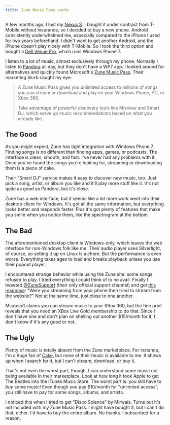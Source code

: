 ```yaml
---
title: Zune Music Pass sucks
---
```


A few months ago, I lost my [Nexus S][1]. I bought it under contract
from T-Mobile without insurance, so I decided to buy a new phone.
Android consistently underwhelmed me, especially compared to the
iPhone I used for two years beforehand. I didn't want to get another
Android, and the iPhone doesn't play nicely with T-Mobile. So I
took the third option and bought a [Dell Venue Pro][2], which runs
Windows Phone 7.

I listen to a lot of music, almost exclusively through my phone.
Normally I listen to [Pandora][3] all day, but they don't have a
WP7 app. I looked around for alternatives and quickly found Microsoft's
[Zune Music Pass][4]. Their marketing blurb caught my eye:

>   A Zune Music Pass gives you unlimited access to millions of
>   songs you can stream or download and play on your Windows Phone,
>   PC, or Xbox 360.
>
>   Take advantage of powerful discovery tools like Mixview and
>   Smart DJ, which serve up music recommendations based on what
>   you already like.

## The Good

As you might expect, Zune has tight integration with Windows Phone
7. Finding songs is no different than finding apps, games, or
podcasts. The interface is clean, smooth, and fast. I've never had
any problems with it. Once you've found the songs you're looking
for, streaming or downloading them is a piece of cake.

Their "Smart DJ" service makes it easy to discover new music, too.
Just pick a song, artist, or album you like and it'll play more
stuff like it. It's not quite as good as Pandora, but it's close.

Zune has a web interface, but it seems like a lot more work went
into their desktop client for Windows. It's got all the same
information, but everything looks better and responds faster. Plus
it's got plenty of features that make you smile when you notice
them, like the spectrogram at the bottom.

## The Bad

The aforementioned desktop client is Windows-only, which leaves the
web interface for non-Windows folk like me. Their audio player uses
Silverlight, of course, so setting it up on Linux is a chore. But
the performance is even worse. Everything takes ages to load and
breaks playback unless you use their popout player.

I encountered strange behavior while using the Zune site: some songs
refused to play. I tried everything I could think of to no avail.
Finally I tweeted [@ZuneSupport][5] (their only official support
channel) and got [this response][6]: "Were you streaming from your
phone then tried to stream from the website?" Not at the same time,
just close to one another.

Microsoft claims you can stream music to your XBox 360, but the
fine print reveals that you need an XBox Live Gold membership to
do that. Since I don't have one and don't plan on shelling out
another $15/month for it, I don't know if it's any good or not.

## The Ugly

Plenty of music is totally absent from the Zune marketplace. For
instance, I'm a huge fan of [Cake][7], but none of their music
is available to me. It shows up when I search for it, but I can't
stream, download, or buy it.

That's not even the worst part, though. I can understand some music
not being available in their marketplace. Look at how long it took
Apple to get The Beatles into the iTunes Music Store. The worst
part is: you still have to *buy* some music! Even though you pay
$10/month for "unlimited access", you still have to pay for some
songs, albums, and artists.

I noticed this when I tried to get "Disco Science" by Mirwais. Turns
out it's not included with my Zune Music Pass. I might have bought
it, but I can't do that, either. I'd have to buy the entire album.
No thanks. I subscribed for a reason.

[1]: http://en.wikipedia.org/wiki/Nexus_S
[2]: http://en.wikipedia.org/wiki/Dell_Venue_Pro
[3]: http://www.pandora.com
[4]: http://www.xbox.com/en-US/music
[5]: https://twitter.com/ZuneSupport
[6]: https://twitter.com/ZuneSupport/status/131088159638433793
[7]: http://www.cakemusic.com
